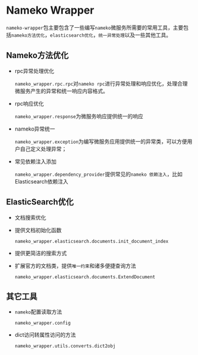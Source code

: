 # Nameko Wrapper

`nameko-wrapper`包主要包含了一些编写`nameko`微服务所需要的常用工具，主要包括`nameko方法优化`，`elasticsearch优化`，`统一异常处理`以及一些其他工具。



## Nameko方法优化

- rpc异常处理优化

  `nameko_wrapper.rpc.rpc`对`nameko rpc`进行异常处理和响应优化，处理合理微服务产生的异常和统一响应内容格式。

- rpc响应优化

  `nameko_wrapper.response`为微服务响应提供统一的响应

- nameko异常统一

  `nameko_wrapper.exception`为编写微服务应用提供统一的异常类，可以方便用户自己定义处理异常；

- 常见依赖注入添加

  `nameko_wrapper.dependency_provider`提供常见的`nameko 依赖注入`，比如Elasticsearch依赖注入



## ElasticSearch优化

- 文档搜索优化

- 提供文档初始化函数

  `nameko_wrapper.elasticsearch.documents.init_document_index`

- 提供更简洁的搜索方式

- 扩展官方的文档类，提供`唯一约束`和诸多便捷查询方法

  `nameko_wrapper.elasticsearch.documents.ExtendDocument`



## 其它工具

- `nameko`配置读取方法

  `nameko_wrapper.config`

- dict访问转属性访问的方法

  `nameko_wrapper.utils.converts.dict2obj`